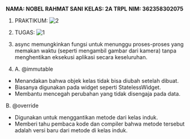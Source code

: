 **NAMA: NOBEL RAHMAT SANI**
**KELAS: 2A TRPL**
**NIM: 362358302075**

1. PRAKTIKUM:
![2](https://github.com/user-attachments/assets/96918c63-3875-4f35-bee0-d1ed92973e9d)

2. TUGAS:
![1](https://github.com/user-attachments/assets/da52069b-b307-4bb3-9818-df622250bf60)

3. async memungkinkan fungsi untuk menunggu proses-proses yang memakan waktu (seperti mengambil gambar dari kamera) tanpa menghentikan eksekusi aplikasi secara keseluruhan.

4. A. @immutable
- Menandakan bahwa objek kelas tidak bisa diubah setelah dibuat.
- Biasanya digunakan pada widget seperti StatelessWidget.
- Membantu mencegah perubahan yang tidak disengaja pada data.

B. @override
- Digunakan untuk menggantikan metode dari kelas induk.
- Memberi tahu pembaca kode dan compiler bahwa metode tersebut adalah versi baru dari metode di kelas induk.
